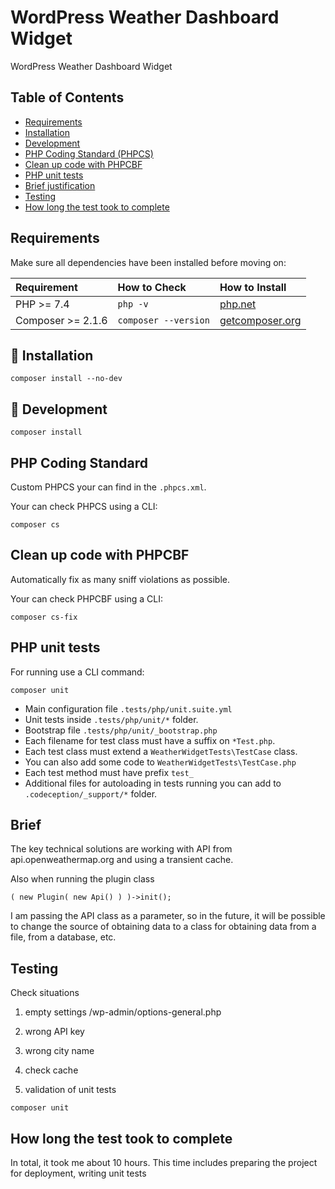 # WordPress Weather Dashboard Widget

WordPress Weather Dashboard Widget

## Table of Contents

* [Requirements](#requirements)
* [Installation](#installation)
* [Development](#development)
* [PHP Coding Standard (PHPCS)](#php-coding-standard)
* [Clean up code with PHPCBF](#clean-up-code-with-phpcbf)
* [PHP unit tests](#php-unit-tests)
* [Brief justification](#brief-justification)
* [Testing](#testing)
* [How long the test took to complete](#how-long-the-test-took-to-complete)

## Requirements

Make sure all dependencies have been installed before moving on:

| Requirement | How to Check | How to Install |
| :---------- | :----------- | :------------- |
| PHP >= 7.4 | `php -v` | [php.net](http://php.net/manual/en/install.php) |
| Composer >= 2.1.6 | `composer --version` | [getcomposer.org](https://getcomposer.org/doc/00-intro.md#installation-linux-unix-osx) |

## 🧞 Installation

```
composer install --no-dev
```

## 👀 Development

```
composer install
```

## PHP Coding Standard

Custom PHPCS your can find in the `.phpcs.xml`.

Your can check PHPCS using a CLI:
```
composer cs
```

## Clean up code with PHPCBF

Automatically  fix  as  many sniff violations as possible.

Your can check PHPCBF using a CLI:
```
composer cs-fix
```

## PHP unit tests

For running use a CLI command:
```
composer unit
```

- Main configuration file `.tests/php/unit.suite.yml`
- Unit tests inside `.tests/php/unit/*` folder.
- Bootstrap file `.tests/php/unit/_bootstrap.php`
- Each filename for test class must have a suffix on `*Test.php`.
- Each test class must extend a `WeatherWidgetTests\TestCase` class.
- You can also add some code to `WeatherWidgetTests\TestCase.php`
- Each test method must have prefix `test_`
- Additional files for autoloading in tests running you can add to `.codeception/_support/*` folder.

## Brief 

The key technical solutions are working with API from api.openweathermap.org and using a transient cache.

Also when running the plugin class

```
( new Plugin( new Api() ) )->init();
```

I am passing the API class as a parameter, so in the future, it will be possible to change the source of obtaining data to a class for obtaining data from a file, from a database, etc.

## Testing

Check situations

1. empty settings /wp-admin/options-general.php

2. wrong API key

3. wrong city name

4. check cache

5. validation of unit tests

```
composer unit
```

## How long the test took to complete

In total, it took me about 10 hours. This time includes preparing the project for deployment, writing unit tests

